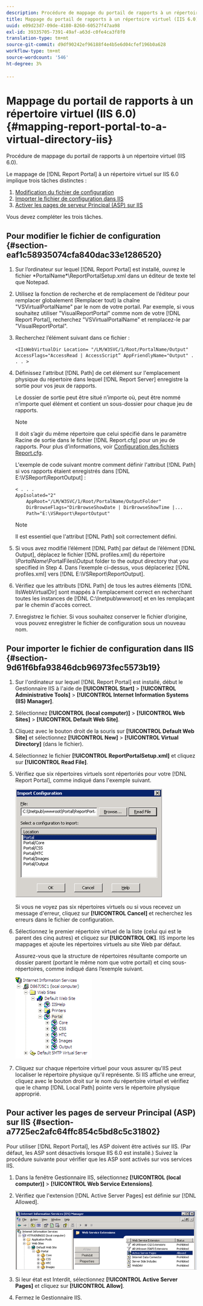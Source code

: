 ```yaml
---
description: Procédure de mappage du portail de rapports à un répertoire virtuel (IIS 6.0).
title: Mappage du portail de rapports à un répertoire virtuel (IIS 6.0)
uuid: e09d23d7-09de-4180-8260-60527f47aa98
exl-id: 39335705-7391-49af-a63d-c0fe4ca3f8f0
translation-type: tm+mt
source-git-commit: d9df90242ef96188f4e4b5e6d04cfef196b0a628
workflow-type: tm+mt
source-wordcount: '546'
ht-degree: 3%

---
```


# Mappage du portail de rapports à un répertoire virtuel (IIS 6.0){#mapping-report-portal-to-a-virtual-directory-iis}

Procédure de mappage du portail de rapports à un répertoire virtuel (IIS 6.0).

Le mappage de [!DNL Report Portal] à un répertoire virtuel sur IIS 6.0 implique trois tâches distinctes :

1. [Modification du fichier de configuration](../../../../home/c-rpt-oview/c-install-rpt-port/c-virtual-dir/c-map-rpt-port-vdir-6.md#section-eaf1c58935074cfa840dac33e1286520)
1. [Importer le fichier de configuration dans IIS](../../../../home/c-rpt-oview/c-install-rpt-port/c-virtual-dir/c-map-rpt-port-vdir-6.md#section-9d61f6bfa93846dcb96973fec5573b19)
1. [Activer les pages de serveur Principal (ASP) sur IIS](../../../../home/c-rpt-oview/c-install-rpt-port/c-virtual-dir/c-map-rpt-port-vdir-6.md#section-a7725ec2afc64ffc854c5bd8c5c31802)

Vous devez compléter les trois tâches.

## Pour modifier le fichier de configuration {#section-eaf1c58935074cfa840dac33e1286520}

1. Sur l’ordinateur sur lequel [!DNL Report Portal] est installé, ouvrez le fichier \*PortalName*\ReportPortalSetup.xml dans un éditeur de texte tel que Notepad.

1. Utilisez la fonction de recherche et de remplacement de l’éditeur pour remplacer globalement (Remplacer tout) la chaîne &quot;VSVirtualPortalName&quot; par le nom de votre portail. Par exemple, si vous souhaitez utiliser &quot;VisualReportPortal&quot; comme nom de votre [!DNL Report Portal], recherchez &quot;VSVirtualPortalName&quot; et remplacez-le par &quot;VisualReportPortal&quot;.
1. Recherchez l’élément suivant dans ce fichier :

   ```
   <IIsWebVirtualDir Location= "/LM/W3SVC/1/Root/PortalName/Output" AccessFlags="AccessRead | AccessScript” AppFriendlyName="Output" . . . >
   ```

1. Définissez l&#39;attribut [!DNL Path] de cet élément sur l&#39;emplacement physique du répertoire dans lequel [!DNL Report Server] enregistre la sortie pour vos jeux de rapports.

   Le dossier de sortie peut être situé n’importe où, peut être nommé n’importe quel élément et contient un sous-dossier pour chaque jeu de rapports.

   >[!NOTE]
   >
   >Il doit s’agir du même répertoire que celui spécifié dans le paramètre Racine de sortie dans le fichier [!DNL Report.cfg] pour un jeu de rapports. Pour plus d’informations, voir [Configuration des fichiers Report.cfg](../../../../home/c-rpt-oview/c-admin-rpt/c-config-rpt-files.md#concept-cf4b95344fcb4c8c877db91e5f1d345d).

   L&#39;exemple de code suivant montre comment définir l&#39;attribut [!DNL Path] si vos rapports étaient enregistrés dans [!DNL E:\VSReport\ReportOutput] :

   ```
   < . . . 
   AppIsolated="2" 
       AppRoot="/LM/W3SVC/1/Root/PortalName/OutputFolder" 
       DirBrowseFlags="DirBrowseShowDate | DirBrowseShowTime |...  
       Path="E:\VSReport\ReportOutput"
   ```

   >[!NOTE]
   >
   >Il est essentiel que l&#39;attribut [!DNL Path] soit correctement défini.

1. Si vous avez modifié l’élément [!DNL Path] par défaut de l’élément [!DNL Output], déplacez le fichier [!DNL profiles.xml] du répertoire *\PortalName*\PortalFiles\Output folder to the output directory that you specified in Step 4. Dans l’exemple ci-dessus, vous déplaceriez [!DNL profiles.xml] vers [!DNL E:\VSReport\ReportOutput].

1. Vérifiez que les attributs [!DNL Path] de tous les autres éléments [!DNL IIsWebVirtualDir] sont mappés à l&#39;emplacement correct en recherchant toutes les instances de [!DNL C:\Inetpub\wwwroot] et en les remplaçant par le chemin d&#39;accès correct.

1. Enregistrez le fichier. Si vous souhaitez conserver le fichier d’origine, vous pouvez enregistrer le fichier de configuration sous un nouveau nom.

## Pour importer le fichier de configuration dans IIS {#section-9d61f6bfa93846dcb96973fec5573b19}

1. Sur l&#39;ordinateur sur lequel [!DNL Report Portal] est installé, début le Gestionnaire IIS à l&#39;aide de **[!UICONTROL Start]** > **[!UICONTROL Administrative Tools]** > **[!UICONTROL Internet Information Systems (IIS) Manager]**.

1. Sélectionnez **[!UICONTROL (local computer)]** > **[!UICONTROL Web Sites]** > **[!UICONTROL Default Web Site]**.

1. Cliquez avec le bouton droit de la souris sur **[!UICONTROL Default Web Site]** et sélectionnez **[!UICONTROL New]** > **[!UICONTROL Virtual Directory]** (dans le fichier).

1. Sélectionnez le fichier **[!UICONTROL ReportPortalSetup.xml]** et cliquez sur **[!UICONTROL Read File]**.

1. Vérifiez que six répertoires virtuels sont répertoriés pour votre [!DNL Report Portal], comme indiqué dans l&#39;exemple suivant.

   ![](assets/rptPort_dia_VirDirs.png)

   Si vous ne voyez pas six répertoires virtuels ou si vous recevez un message d&#39;erreur, cliquez sur **[!UICONTROL Cancel]** et recherchez les erreurs dans le fichier de configuration.

1. Sélectionnez le premier répertoire virtuel de la liste (celui qui est le parent des cinq autres) et cliquez sur **[!UICONTROL OK]**. IIS importe les mappages et ajoute les répertoires virtuels au site Web par défaut.

   Assurez-vous que la structure de répertoires résultante comporte un dossier parent (portant le même nom que votre portail) et cinq sous-répertoires, comme indiqué dans l’exemple suivant.

   ![](assets/rptPort_scrn_VirDirs_Installed.png)

1. Cliquez sur chaque répertoire virtuel pour vous assurer qu&#39;IIS peut localiser le répertoire physique qu&#39;il représente. Si IIS affiche une erreur, cliquez avec le bouton droit sur le nom du répertoire virtuel et vérifiez que le champ [!DNL Local Path] pointe vers le répertoire physique approprié.

## Pour activer les pages de serveur Principal (ASP) sur IIS {#section-a7725ec2afc64ffc854c5bd8c5c31802}

Pour utiliser [!DNL Report Portal], les ASP doivent être activés sur IIS. (Par défaut, les ASP sont désactivés lorsque IIS 6.0 est installé.) Suivez la procédure suivante pour vérifier que les ASP sont activés sur vos services IIS.

1. Dans la fenêtre Gestionnaire IIS, sélectionnez **[!UICONTROL (local computer)]** > **[!UICONTROL Web Service Extensions]**.
1. Vérifiez que l&#39;extension [!DNL Active Server Pages] est définie sur [!DNL Allowed].

   ![](assets/report_aspenable.png)

1. Si leur état est Interdit, sélectionnez **[!UICONTROL Active Server Pages]** et cliquez sur **[!UICONTROL Allow]**.
1. Fermez le Gestionnaire IIS.
